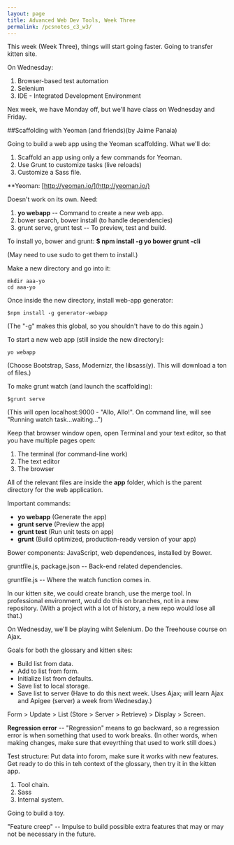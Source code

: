 ```yaml
---
layout: page
title: Advanced Web Dev Tools, Week Three
permalink: /pcsnotes_c3_w3/
---
```


This week (Week Three), things will start going faster. Going to transfer kitten site.

On Wednesday:

1. Browser-based test automation
2. Selenium
3. IDE - Integrated Development Environment

Nex week, we have Monday off, but we'll have class on Wednesday and Friday.

##Scaffolding with Yeoman (and friends)(by Jaime Panaia)

Going to build a web app using the Yeoman scaffolding. What we'll do:

1. Scaffold an app using only a few commands for Yeoman.
2. Use Grunt to customize tasks (live reloads)
3. Customize a Sass file.

**Yeoman: [http://yeoman.io/](http://yeoman.io/)

Doesn't work on its own.  Need:

1. **yo webapp** -- Command to create a new web app.
2. bower search, bower install (to handle dependencies)
3. grunt serve, grunt test -- To preview, test and build.

To install yo, bower and grunt: **$ npm install -g yo bower grunt -cli**

(May need to use sudo to get them to install.)

Make a new directory and go into it:

```
mkdir aaa-yo
cd aaa-yo
```

Once inside the new directory, install web-app generator:

```
$npm install -g generator-webapp
```

(The "-g" makes this global, so you shouldn't have to do this again.)

To start a new web app (still inside the new directory):

```
yo webapp
```

(Choose Bootstrap, Sass, Modernizr, the libsass(y). This will download a ton of files.)

To make grunt watch (and launch the scaffolding):

```
$grunt serve
```

(This will open localhost:9000 - "Allo, Allo!". On command line, will see "Running watch task...waiting...")

Keep that browser window open, open Terminal and your text editor, so that you have multiple pages open:

1. The terminal (for command-line work)
2. The text editor
3. The browser

All of the relevant files are inside the **app** folder, which is the parent directory for the web application.

Important commands:

* **yo webapp** (Generate the app)
* **grunt serve** (Preview the app)
* **grunt test** (Run unit tests on app)
* **grunt** (Build optimized, production-ready version of your app)

Bower components: JavaScript, web dependences, installed by Bower.

gruntfile.js, package.json -- Back-end related dependencies.

gruntfile.js -- Where the watch function comes in.

In our kitten site, we could create branch, use the merge tool. In professional environment, would do this on branches, not in a new repository. (With a project with a lot of history, a new repo would lose all that.)

On Wednesday, we'll be playing wiht Selenium. Do the Treehouse course on Ajax.

Goals for both the glossary and kitten sites: 

* Build list from data.
* Add to list from form.
* Initialize list from defaults.
* Save list to local storage.
* Save list to server (Have to do this next week. Uses Ajax; will learn Ajax and Apigee (server) a week from Wednesday.)

Form > Update > List (Store > Server > Retrieve) > Display > Screen.

**Regression error** -- "Regression" means to go backward, so a regression error is when something that used to work breaks.  (In other words, when making changes, make sure that eveyrthing that used to work still does.)

Test structure: Put data into forom, make sure it works with new features. Get ready to do this in teh context of the glossary, then try it in the kitten app. 

1. Tool chain.
2. Sass
3. Internal system.

Going to build a toy.

"Feature creep" -- Impulse to build possible extra features that may or may not be necessary in the future.

